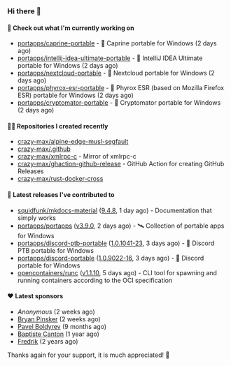 ### Hi there 👋

#### 👷 Check out what I'm currently working on

- [portapps/caprine-portable](https://github.com/portapps/caprine-portable) - 🚀 Caprine portable for Windows (2 days ago)
- [portapps/intellij-idea-ultimate-portable](https://github.com/portapps/intellij-idea-ultimate-portable) - 🚀 IntelliJ IDEA Ultimate portable for Windows  (2 days ago)
- [portapps/nextcloud-portable](https://github.com/portapps/nextcloud-portable) - 🚀 Nextcloud portable for Windows (2 days ago)
- [portapps/phyrox-esr-portable](https://github.com/portapps/phyrox-esr-portable) - 🚀 Phyrox ESR (based on Mozilla Firefox ESR) portable for Windows (2 days ago)
- [portapps/cryptomator-portable](https://github.com/portapps/cryptomator-portable) - 🚀 Cryptomator portable for Windows (2 days ago)

#### 👨‍💻 Repositories I created recently

- [crazy-max/alpine-edge-musl-segfault](https://github.com/crazy-max/alpine-edge-musl-segfault)
- [crazy-max/.github](https://github.com/crazy-max/.github)
- [crazy-max/xmlrpc-c](https://github.com/crazy-max/xmlrpc-c) - Mirror of xmlrpc-c
- [crazy-max/ghaction-github-release](https://github.com/crazy-max/ghaction-github-release) - GitHub Action for creating GitHub Releases
- [crazy-max/rust-docker-cross](https://github.com/crazy-max/rust-docker-cross)

#### 🚀 Latest releases I've contributed to

- [squidfunk/mkdocs-material](https://github.com/squidfunk/mkdocs-material) ([9.4.8](https://github.com/squidfunk/mkdocs-material/releases/tag/9.4.8), 1 day ago) - Documentation that simply works
- [portapps/portapps](https://github.com/portapps/portapps) ([v3.9.0](https://github.com/portapps/portapps/releases/tag/v3.9.0), 2 days ago) - 🛰 Collection of portable apps for Windows
- [portapps/discord-ptb-portable](https://github.com/portapps/discord-ptb-portable) ([1.0.1041-23](https://github.com/portapps/discord-ptb-portable/releases/tag/1.0.1041-23), 3 days ago) - 🚀 Discord PTB portable for Windows
- [portapps/discord-portable](https://github.com/portapps/discord-portable) ([1.0.9022-16](https://github.com/portapps/discord-portable/releases/tag/1.0.9022-16), 3 days ago) - 🚀 Discord portable for Windows
- [opencontainers/runc](https://github.com/opencontainers/runc) ([v1.1.10](https://github.com/opencontainers/runc/releases/tag/v1.1.10), 5 days ago) - CLI tool for spawning and running containers according to the OCI specification

#### ❤️ Latest sponsors
- _Anonymous_ (2 weeks ago)
- [Bryan Pinsker](https://github.com/BryanPinsker) (2 weeks ago)
- [Pavel Boldyrev](https://github.com/bpg) (9 months ago)
- [Baptiste Canton](https://github.com/batmac) (1 year ago)
- [Fredrik](https://github.com/fredrikscode) (2 years ago)

Thanks again for your support, it is much appreciated! 🙏
